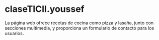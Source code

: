 # claseTICII.youssef
La página web ofrece recetas de cocina como pizza y lasaña, junto con secciones multimedia, y proporciona un formulario de contacto para los usuarios.
